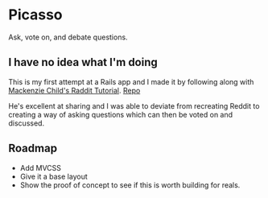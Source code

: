 # Picasso

Ask, vote on, and debate questions.

## I have no idea what I'm doing

This is my first attempt at a Rails app and I made it by following along with [Mackenzie Child's Raddit Tutorial](https://www.unicasts.com/screencasts/how-to-build-reddit-clone-rails). [Repo](https://github.com/mackenziechild/raddit)

He's excellent at sharing and I was able to deviate from recreating Reddit to creating a way of asking questions which can then be voted on and discussed.

## Roadmap

- Add MVCSS
- Give it a base layout
- Show the proof of concept to see if this is worth building for reals.